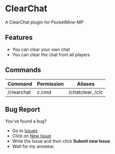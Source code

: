 # ClearChat
A ClearChat plugin for PocketMine-MP

## Features
- You can clear your own chat
- You can clear the chat from all players

## Commands
| Command    | Permission | Aliases          | 
|------------|------------|------------------|
| /clearchat | c.cmd      | /chatclear, /clc |

## Bug Report
You've found a bug?
- Go to [Issues](https://github.com/NetureCrafter/ClearChat/issues)
- Click on [New Issue](https://github.com/NetureCrafter/ClearChat/issues/new)
- Write the Issue and then click **Submit new Issue**
- Wait for my answear.
